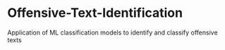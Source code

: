 # Offensive-Text-Identification
Application of ML classification models to identify and classify offensive texts
